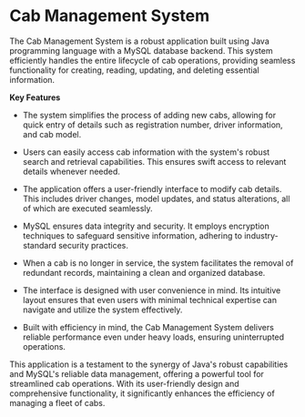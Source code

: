 # Cab Management System
The Cab Management System is a robust application built using Java programming language with a MySQL database backend. This system efficiently handles the entire lifecycle of cab operations, providing seamless functionality for creating, reading, updating, and deleting essential information.

**Key Features**

- The system simplifies the process of adding new cabs, allowing for quick entry of details such as registration number, driver information, and cab model.

- Users can easily access cab information with the system's robust search and retrieval capabilities. This ensures swift access to relevant details whenever needed.

- The application offers a user-friendly interface to modify cab details. This includes driver changes, model updates, and status alterations, all of which are executed seamlessly.

- MySQL ensures data integrity and security. It employs encryption techniques to safeguard sensitive information, adhering to industry-standard security practices.

- When a cab is no longer in service, the system facilitates the removal of redundant records, maintaining a clean and organized database.

- The interface is designed with user convenience in mind. Its intuitive layout ensures that even users with minimal technical expertise can navigate and utilize the system effectively.

- Built with efficiency in mind, the Cab Management System delivers reliable performance even under heavy loads, ensuring uninterrupted operations.

This application is a testament to the synergy of Java's robust capabilities and MySQL's reliable data management, offering a powerful tool for streamlined cab operations. With its user-friendly design and comprehensive functionality, it significantly enhances the efficiency of managing a fleet of cabs.
